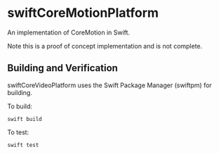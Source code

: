 # swiftCoreMotionPlatform

An implementation of CoreMotion in Swift.

Note this is a proof of concept implementation and is not complete.

## Building and Verification

swiftCoreVideoPlatform uses the Swift Package Manager (swiftpm) for building.

To build:
```
swift build
```

To test:
```
swift test
```

